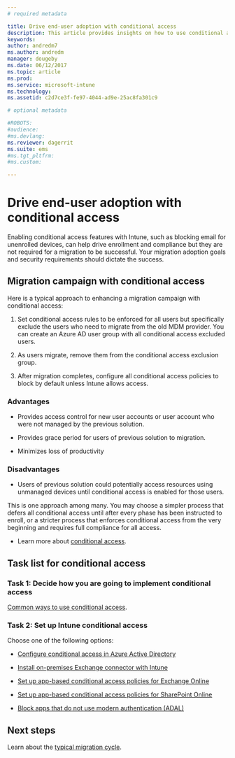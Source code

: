 ```yaml
---
# required metadata

title: Drive end-user adoption with conditional access
description: This article provides insights on how to use conditional access to drive Intune enrollment.
keywords:
author: andredm7
ms.author: andredm
manager: dougeby
ms.date: 06/12/2017
ms.topic: article
ms.prod:
ms.service: microsoft-intune
ms.technology:
ms.assetid: c2d7ce3f-fe97-4044-ad9e-25ac8fa301c9

# optional metadata

#ROBOTS:
#audience:
#ms.devlang:
ms.reviewer: dagerrit
ms.suite: ems
#ms.tgt_pltfrm:
#ms.custom:

---
```


# Drive end-user adoption with conditional access

Enabling conditional access features with Intune, such as blocking email for unenrolled devices, can help drive enrollment and compliance but they are not required for a migration to be successful. Your migration adoption goals and security requirements should dictate the success.

## Migration campaign with conditional access

Here is a typical approach to enhancing a migration campaign with conditional access:

1.  Set conditional access rules to be enforced for all users but specifically exclude the users who need to migrate from the old MDM provider. You can create an Azure AD user group with all conditional access excluded users.

2.  As users migrate, remove them from the conditional access exclusion group.

3.  After migration completes, configure all conditional access policies to block by default unless Intune allows access.

### Advantages

-   Provides access control for new user accounts or user account who were not managed by the previous solution.

-   Provides grace period for users of previous solution to migration.

-   Minimizes loss of productivity

### Disadvantages

-   Users of previous solution could potentially access resources using unmanaged devices until conditional access is enabled for those users.


This is one approach among many. You may choose a simpler process that defers all conditional access until after every phase has been instructed to enroll, or a stricter process that enforces conditional access from the very beginning and requires full compliance for all access.

-   Learn more about [conditional access](conditional-access.md).

## Task list for conditional access

### Task 1: Decide how you are going to implement conditional access

[Common ways to use conditional access](conditional-access-intune-common-ways-use.md).

### Task 2: Set up Intune conditional access

Choose one of the following options:

-   [Configure conditional access in Azure Active Directory](https://docs.microsoft.com/azure/active-directory/active-directory-conditional-access-azure-portal)

-   [Install on-premises Exchange connector with Intune](exchange-connector-install.md)

-   [Set up app-based conditional access policies for Exchange Online](app-based-conditional-access-intune-create.md)

-   [Set up app-based conditional access policies for SharePoint Online](app-based-conditional-access-intune-create.md)

-   [Block apps that do not use modern authentication (ADAL)](app-modern-authentication-block.md)

## Next steps

Learn about the [typical migration cycle](migration-guide-cycle.md).
